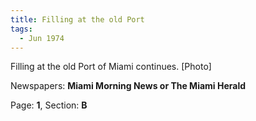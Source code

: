 ```yaml
---  
title: Filling at the old Port  
tags:  
  - Jun 1974  
---  
```

  
Filling at the old Port of Miami continues. [Photo]  
  
Newspapers: **Miami Morning News or The Miami Herald**  
  
Page: **1**, Section: **B** 
